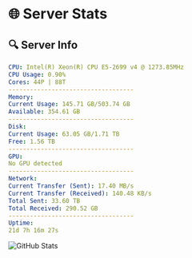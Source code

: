 # 🌐 Server Stats
## 🔍 Server Info
```yaml
CPU: Intel(R) Xeon(R) CPU E5-2699 v4 @ 1273.85MHz
CPU Usage: 0.90%
Cores: 44P | 88T
-----------------------------------
Memory:
Current Usage: 145.71 GB/503.74 GB
Available: 354.61 GB
-----------------------------------
Disk:
Current Usage: 63.05 GB/1.71 TB
Free: 1.56 TB
-----------------------------------
GPU:
No GPU detected
-----------------------------------
Network:
Current Transfer (Sent): 17.40 MB/s
Current Transfer (Received): 140.48 KB/s
Total Sent: 33.60 TB
Total Received: 290.52 GB
-----------------------------------
Uptime:
21d 7h 16m 27s
```
![GitHub Stats](https://img.shields.io/badge/Updated-2025-03-29_04:39:16-blue)